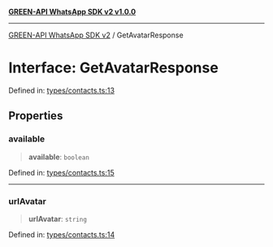 [**GREEN-API WhatsApp SDK v2 v1.0.0**](../README.md)

***

[GREEN-API WhatsApp SDK v2](../globals.md) / GetAvatarResponse

# Interface: GetAvatarResponse

Defined in: [types/contacts.ts:13](https://github.com/green-api/whatsapp-api-client-js-v2/blob/6c31521abaa4e85365f3538298181cae99417bce/src/types/contacts.ts#L13)

## Properties

### available

> **available**: `boolean`

Defined in: [types/contacts.ts:15](https://github.com/green-api/whatsapp-api-client-js-v2/blob/6c31521abaa4e85365f3538298181cae99417bce/src/types/contacts.ts#L15)

***

### urlAvatar

> **urlAvatar**: `string`

Defined in: [types/contacts.ts:14](https://github.com/green-api/whatsapp-api-client-js-v2/blob/6c31521abaa4e85365f3538298181cae99417bce/src/types/contacts.ts#L14)
